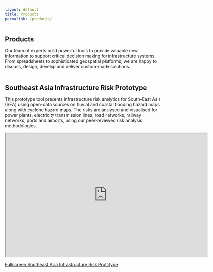 ```yaml
---
layout: default
title: Products
permalink: /products/
---
```


## Products

Our team of experts build powerful tools to provide valuable new information to
support critical decision making for infrastructure systems. From spreadsheets
to sophisticated geospatial platforms, we are happy to discuss, design, develop
and deliver custom-made solutions.
<br>
<br>

## Southeast Asia Infrastructure Risk Prototype

This prototype tool presents infrastructure risk analytics for South-East Asia
(SEA) using open-data sources on fluvial and coastal flooding hazard maps along
with cyclone hazard maps. The risks are analysed and visualised for power
plants, electricity transmission lines, road networks, railway networks, ports
and airports, using our peer-reviewed risk analysis methodologies.

<iframe
    id="seasia-tool"
    src="https://seasia.infrastructureresilience.org/roads/"
    title="Southeast Asia Infrastructure Risk Prototype"
    width="650"
    height="400"
></iframe>

[Fullscreen Southeast Asia Infrastructure Risk Prototype](https://seasia.infrastructureresilience.org/)
